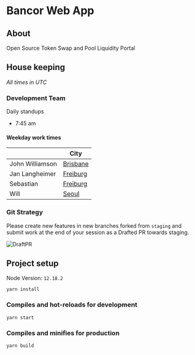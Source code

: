 # Bancor Web App

## About

Open Source Token Swap and Pool Liquidity Portal

## House keeping

_All times in UTC_

### Development Team

Daily standups

- 7:45 am

#### Weekday work times

|                 | City                                                                |
| --------------- | ------------------------------------------------------------------- |
| John Williamson | [Brisbane](https://www.timeanddate.com/worldclock/australia/)       |
| Jan Langheimer  | [Freiburg](https://www.timeanddate.com/worldclock/germany/freiburg) |
| Sebastian       | [Freiburg](https://www.timeanddate.com/worldclock/germany/freiburg) |
| Will            | [Seoul](https://www.timeanddate.com/worldclock/south-korea/seoul)   |

### Git Strategy

Please create new features in new branches forked from `staging` and submit work at the end of your session as a Drafted PR towards staging.

![DraftPR](https://github.com/bancorprotocol/webapp/raw/master/docs/media/draftPr.png)

## Project setup

Node Version: `12.18.2`

```
yarn install
```

### Compiles and hot-reloads for development

```
yarn start
```

### Compiles and minifies for production

```
yarn build
```
